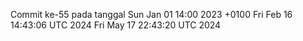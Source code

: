 Commit ke-55 pada tanggal Sun Jan 01 14:00 2023 +0100
Fri Feb 16 14:43:06 UTC 2024
Fri May 17 22:43:20 UTC 2024
